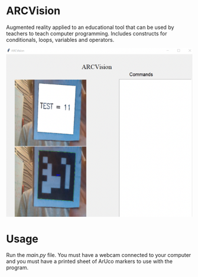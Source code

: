 # ARCVision

Augmented reality applied to an educational tool that can be used by teachers to teach computer programming. Includes constructs for conditionals, loops, variables and operators. 

<img src="https://github.com/aldew5/ARCVision/blob/master/_data/Demo.png" alt="not found" />

# Usage
Run the *main.py* file. You must have a webcam connected to your computer and you must have a printed sheet of ArUco markers to use with the program.
